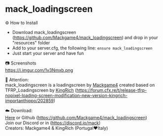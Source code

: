 # mack_loadingscreen

⚙️ How to Install  
- Download mack_loadingscreen (https://github.com/Mackgame4/mack_loadingscreen) and drop in your "resources" folder  
- Add to your server.cfg, the following line: ```ensure mack_loadingscreen```  
- Just start your server and have fun  

📷 Screenshots  
https://i.imgur.com/1v3Nmxb.png

🔖 Attention:  
mack_loadingscreen is a loadingscreen by [Mackgame4](https://github.com/Mackgame4) created based on TFRP_Loadingscreen by [KingRich](https://github.com/KingRich-TLFRP/TFRP_loadingscreen) (https://forum.cfx.re/t/release-tfrp-nopixel-loading-screen-modification-new-version-kingrich-importanthippo/202859)

☁️ Download:  
[Here](https://github.com/Mackgame4/mack_loadingscreen) or Github (https://github.com/Mackgame4/mack_loadingscreen)  
Join our Discord or in (https://discord.io/mack)  
Creators: Mackgame4 & KingRich (Portugal❤️Italy)  
